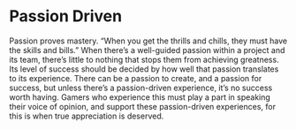 # Passion Driven

Passion proves mastery. “When you get the thrills and chills, they must have the skills and bills.” When there’s a well-guided passion within a project and its team, there’s little to nothing that stops them from achieving greatness. Its level of success should be decided by how well that passion translates to its experience. There can be a passion to create, and a passion for success, but unless there’s a passion-driven experience, it’s no success worth having. Gamers who experience this must play a part in speaking their voice of opinion, and support these passion-driven experiences, for this is when true appreciation is deserved.  
